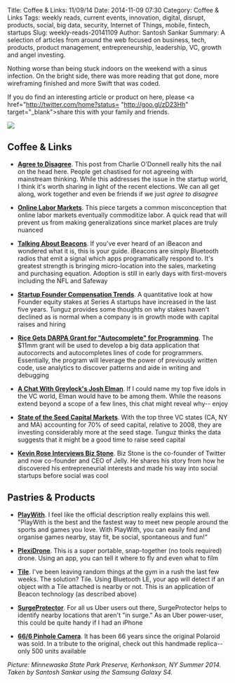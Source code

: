 Title: Coffee & Links: 11/09/14
Date: 2014-11-09 07:30
Category: Coffee & Links
Tags: weekly reads, current events, innovation, digital, disrupt, products, social, big data, security, Internet of Things, mobile, fintech, startups
Slug: weekly-reads-20141109
Author: Santosh Sankar
Summary: A selection of articles from around the web focused on business, tech, products, product management, entrepreneurship, leadership, VC, growth and angel investing.

Nothing worse than being stuck indoors on the weekend with a sinus infection.  On the bright side, there was more reading that got done, more wireframing finished and more Swift that was coded.

If you do find an interesting article or product on here, please <a href="http://twitter.com/home?status= "http://goo.gl/zD23Hh" target="_blank">share</a> this with your family and friends.

<img src="/../../../../images/gunks.jpg" align = "center">

## Coffee & Links

* **<a href = "http://www.thisisgoingtobebig.com/blog/2014/11/3/the-thin-skin-of-the-venture-capital-market.html" target="_blank">Agree to Disagree</a>**. This post from Charlie O'Donnell really hits the nail on the head here. People get chastised for not agreeing with mainstream thinking. While this addresses the issue in the startup world, I think it's worth sharing in light of the recent elections. We can all get along, work together and even be friends if we just *agree to disagree*

* **<a href = "http://hunterwalk.com/2014/11/03/myth-online-labor-marketplaces-only-lower-worker-wages/" target="_blank">Online Labor Markets</a>**. This piece targets a common misconception that online labor markets eventually commoditize labor. A quick read that will prevent us from making generalizations since market places are truly nuanced 

* **<a href = "http://nfarina.com/post/101309491728/lets-talk-about-beacons" target="_blank">Talking About Beacons</a>**. If you've ever heard of an iBeacon and wondered what it is, this is your guide. iBeacons are simply Bluetooth radios that emit a signal which apps programatically respond to. It's greatest strength is bringing micro-location into the sales, marketing and purchasing equation. Adoption is still in early days with first-movers including the NFL and Safeway

* **<a href = "http://tomtunguz.com/2014-founder-compensation-trends/" target="_blank">Startup Founder Compensation Trends</a>**. A quantitative look at how Founder equity stakes at Series A startups have increased in the last five years. Tunguz provides some thoughts on why stakes haven't declined as is normal when a company is in growth mode with capital raises and hiring

* **<a href = "http://news.rice.edu/2014/11/05/next-for-darpa-autocomplete-for-programmers-2/" target="_blank">Rice Gets DARPA Grant for "Autocomplete" for Programming</a>**. The $11mm grant will be used to develop a big data application that autocorrects and autocompletes lines of code for programmers. Essentially, the program will leverage the power of previously written code, use analytics to discover patterns and aide in writing and debugging

* **<a href = "http://www.independent.ie/business/technology/the-venture-capitalist-with-a-front-row-seat-as-tumblr-and-facebook-made-history-30721786.html" target="_blank">A Chat With Greylock's Josh Elman</a>**. If I could name my top five idols in the VC world, Elman would have to be among them. While the reasons extend beyond a scope of a few lines, this chat might reveal why-- enjoy

* **<a href = "http://tomtunguz.com/state-seed-market-q4-2014/" target="_blank">State of the Seed Capital Markets</a>**. With the top three VC states (CA, NY and MA) accounting for 70% of seed capital, relative to 2008, they are investing considerably more at the seed stage. Tunguz thinks the data suggests that it might be a good time to raise seed capital

* **<a href = "http://www.gv.com/lib/biz-stone" target="_blank">Kevin Rose Interviews Biz Stone</a>**. Biz Stone is the co-founder of Twitter and now co-founder and CEO of Jelly. He shares his story from how he discovered his entrepreneurial interests and made his way into social startups before social was cool

## Pastries & Products

* **<a href = "https://itunes.apple.com/us/app/playwith-connect-around-sports/id926319910?ls=1&mt=8" target="_blank">PlayWith</a>**. I feel like the official description really explains this well. "PlayWith is the best and the fastest way to meet new people around the sports and games you love. With PlayWith, you can easily find and organise games nearby, stay fit, be social, spontaneous and fun!"

* **<a href = "https://www.indiegogo.com/projects/plexidrone-making-aerial-photography-a-breeze" target="_blank">PlexiDrone</a>**. This is a super portable, snap-together (no tools required) drone. Using an app, you can tell it where to fly and even what to film

* **<a href = "https://www.thetileapp.com/" target="_blank">Tile</a>**. I've been leaving random things at the gym in a rush the last few weeks. The solution? Tile. Using Bluetooth LE, your app will detect if an object with a Tile attached is nearby or not. This is an application of Beacon technology (as described above)

* **<a href = "https://itunes.apple.com/us/app/id925613132" target="_blank">SurgeProtector</a>**. For all us Uber users out there, SurgeProtector helps to identify nearby locations that aren't "in surge." As an Uber power-user, this could be quite handy if I had an iPhone

* **<a href = "http://the.supersense.com/products/66-6-pinhole" target="_blank">66/6 Pinhole Camera</a>**. It has been 66 years since the original Polaroid was sold. In a tribute to the original, check out this handmade replica-- only 500 units available

*Picture: Minnewaska State Park Preserve, Kerhonkson, NY Summer 2014. Taken by Santosh Sankar using the Samsung Galaxy S4.*